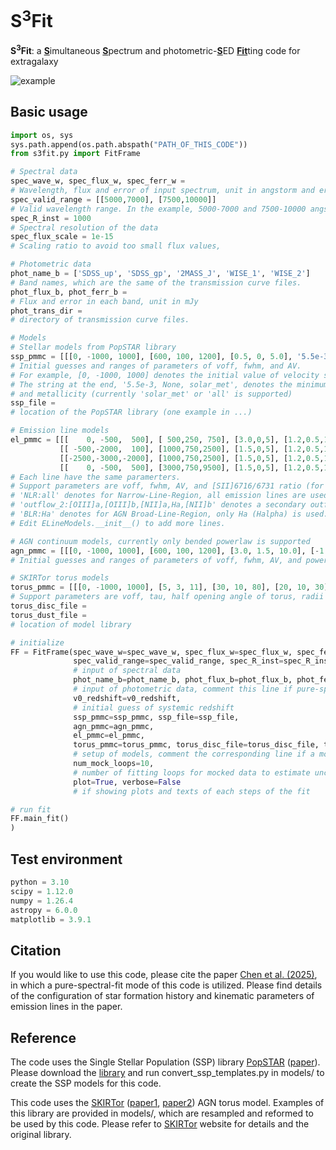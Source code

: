 # S<sup>3</sup>Fit
**S<sup>3</sup>Fit**: a <ins>**S**</ins>imultaneous <ins>**S**</ins>pectrum and photometric-<ins>**S**</ins>ED <ins>**Fit**</ins>ting code for extragalaxy

![example](https://github.com/user-attachments/assets/91ced4e2-c1d3-4083-a3c5-df94b367ddf1)

## Basic usage
```python
import os, sys
sys.path.append(os.path.abspath("PATH_OF_THIS_CODE"))
from s3fit.py import FitFrame

# Spectral data
spec_wave_w, spec_flux_w, spec_ferr_w =
# Wavelength, flux and error of input spectrum, unit in angstorm and erg/s/cm2/angstorm
spec_valid_range = [[5000,7000], [7500,10000]]
# Valid wavelength range. In the example, 5000-7000 and 7500-10000 angstorm are used in fitting.
spec_R_inst = 1000
# Spectral resolution of the data
spec_flux_scale = 1e-15
# Scaling ratio to avoid too small flux values, 

# Photometric data
phot_name_b = ['SDSS_up', 'SDSS_gp', '2MASS_J', 'WISE_1', 'WISE_2']
# Band names, which are the same of the transmission curve files.
phot_flux_b, phot_ferr_b =
# Flux and error in each band, unit in mJy
phot_trans_dir =
# directory of transmission curve files.

# Models
# Stellar models from PopSTAR library
ssp_pmmc = [[[0, -1000, 1000], [600, 100, 1200], [0.5, 0, 5.0], '5.5e-3, None, solar_met']]
# Initial guesses and ranges of parameters of voff, fwhm, and AV.
# For example, [0, -1000, 1000] denotes the initial value of velocity shift is 0, and is allowed to vary from -1000 to 1000 km/s.
# The string at the end, '5.5e-3, None, solar_met', denotes the minimum (5,5e-3 Gyr) and maximum (None if set to Universe age) stellar ages,
# and metallicity (currently 'solar_met' or 'all' is supported)
ssp_file =
# location of the PopSTAR library (one example in ...)

# Emission line models
el_pmmc = [[[    0, -500,  500], [ 500,250, 750], [3.0,0,5], [1.2,0.5,1.45], 'NLR:all'], 
           [[ -500,-2000,  100], [1000,750,2500], [1.5,0,5], [1.2,0.5,1.45], 'outflow_1:all'], 
           [[-2500,-3000,-2000], [1000,750,2500], [1.5,0,5], [1.2,0.5,1.45], 'outflow_2:[OIII]a,[OIII]b,[NII]a,Ha,[NII]b'],
           [[    0, -500,  500], [3000,750,9500], [1.5,0,5], [1.2,0.5,1.45], 'BLR:Ha']]
# Each line have the same paramerters.
# Support parameters are voff, fwhm, AV, and [SII]6716/6731 ratio (for electron density of 1e4--1cm-3)
# 'NLR:all' denotes for Narrow-Line-Region, all emission lines are used.
# 'outflow_2:[OIII]a,[OIII]b,[NII]a,Ha,[NII]b' denotes a secondary outflow component, for which only [OIII] doublets and Ha-[NII] complex are used.
# 'BLR:Ha' denotes for AGN Broad-Line-Region, only Ha (Halpha) is used.
# Edit ELineModels.__init__() to add more lines.

# AGN continuum models, currently only bended powerlaw is supported
agn_pmmc = [[[0, -1000, 1000], [600, 100, 1200], [3.0, 1.5, 10.0], [-1.7, -1.7, -1.7], 'powerlaw']]
# Initial guesses and ranges of parameters of voff, fwhm, AV, and powerlaw index from 0.1 to 5 micron.

# SKIRTor torus models
torus_pmmc = [[[0, -1000, 1000], [5, 3, 11], [30, 10, 80], [20, 10, 30], [50, 0, 90], 'disc+dust']] #'disc+dust'
# Support parameters are voff, tau, half opening angle of torus, radii ratio, inclination angle
torus_disc_file = 
torus_dust_file = 
# location of model library

# initialize 
FF = FitFrame(spec_wave_w=spec_wave_w, spec_flux_w=spec_flux_w, spec_ferr_w=spec_ferr_w, 
              spec_valid_range=spec_valid_range, spec_R_inst=spec_R_inst, spec_flux_scale=spec_flux_scale,
              # input of spectral data 
              phot_name_b=phot_name_b, phot_flux_b=phot_flux_b, phot_ferr_b=phot_ferr_b, phot_trans_dir=phot_trans_dir,
              # input of photometric data, comment this line if pure-spectral fitting is required
              v0_redshift=v0_redshift,
              # initial guess of systemic redshift
              ssp_pmmc=ssp_pmmc, ssp_file=ssp_file, 
              agn_pmmc=agn_pmmc, 
              el_pmmc=el_pmmc, 
              torus_pmmc=torus_pmmc, torus_disc_file=torus_disc_file, torus_dust_file=torus_dust_file,
              # setup of models, comment the corresponding line if a model is not required
              num_mock_loops=10,
              # number of fitting loops for mocked data to estimate uncertainties of parameters; set to 1 if only raw data is fit
              plot=True, verbose=False
              # if showing plots and texts of each steps of the fit

# run fit
FF.main_fit()
)
```

## Test environment
```python
python = 3.10
scipy = 1.12.0
numpy = 1.26.4
astropy = 6.0.0
matplotlib = 3.9.1
```

## Citation
If you would like to use this code, please cite the paper [Chen et al. (2025)][1], in which a pure-spectral-fit mode of this code is utilized. Please find details of the configuration of star formation history and kinematic parameters of emission lines in the paper. 

## Reference
The code uses the Single Stellar Population (SSP) library [PopSTAR][2] ([paper][3]). Please download the [library][2] and run convert_ssp_templates.py in models/ to create the SSP models for this code. 

This code uses the [SKIRTor][4] ([paper1][5], [paper2][6]) AGN torus model. Examples of this library are provided in models/, which are resampled and reformed to be used by this code. Please refer to [SKIRTor][4] website for details and the original library. 

[1]: <https://iopscience.iop.org/article/10.3847/1538-4357/ad93ab>
[2]: <https://www.fractal-es.com/PopStar/>
[3]: <https://academic.oup.com/mnras/article/506/4/4781/6319511>
[4]: https://sites.google.com/site/skirtorus/sed-library?authuser=0
[5]: http://adsabs.harvard.edu/abs/2012MNRAS.420.2756S
[6]: http://adsabs.harvard.edu/abs/2016MNRAS.458.2288S
